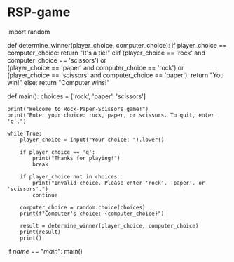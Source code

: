 # RSP-game
import random

def determine_winner(player_choice, computer_choice):
    if player_choice == computer_choice:
        return "It's a tie!"
    elif (player_choice == 'rock' and computer_choice == 'scissors') or \
         (player_choice == 'paper' and computer_choice == 'rock') or \
         (player_choice == 'scissors' and computer_choice == 'paper'):
        return "You win!"
    else:
        return "Computer wins!"

def main():
    choices = ['rock', 'paper', 'scissors']
    
    print("Welcome to Rock-Paper-Scissors game!")
    print("Enter your choice: rock, paper, or scissors. To quit, enter 'q'.")
    
    while True:
        player_choice = input("Your choice: ").lower()
        
        if player_choice == 'q':
            print("Thanks for playing!")
            break
        
        if player_choice not in choices:
            print("Invalid choice. Please enter 'rock', 'paper', or 'scissors'.")
            continue
        
        computer_choice = random.choice(choices)
        print(f"Computer's choice: {computer_choice}")
        
        result = determine_winner(player_choice, computer_choice)
        print(result)
        print()

if _name_ == "_main_":
    main()
